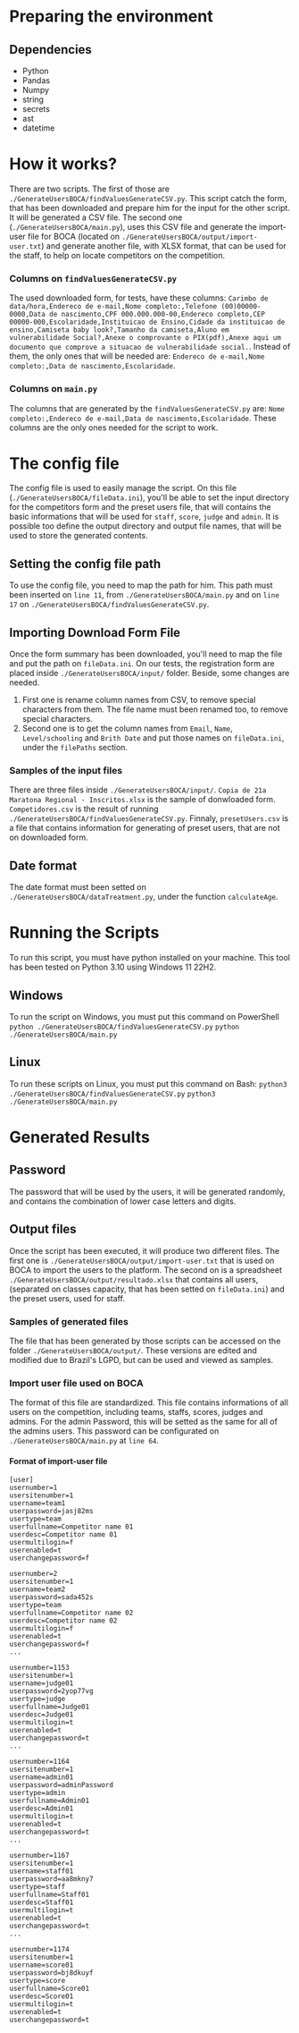 # Preparing the environment
## Dependencies
- Python
- Pandas
- Numpy
- string
- secrets
- ast
- datetime

# How it works?
There are two scripts. The first of those are `./GenerateUsersBOCA/findValuesGenerateCSV.py`. This script catch the form, that has been downloaded and prepare him for the input for the other script. It will be generated a CSV file. 
The second one (`./GenerateUsersBOCA/main.py`), uses this CSV file and generate the import-user file for BOCA (located on `./GenerateUsersBOCA/output/import-user.txt`) and generate another file, with XLSX format, that can be used for the staff, to help on locate competitors on the competition.

### Columns on `findValuesGenerateCSV.py`
The used downloaded form, for tests, have these columns: `Carimbo de data/hora,Endereco de e-mail,Nome completo:,Telefone (00)00000-0000,Data de nascimento,CPF 000.000.000-00,Endereco completo,CEP 00000-000,Escolaridade,Instituicao de Ensino,Cidade da instituicao de ensino,Camiseta baby look?,Tamanho da camiseta,Aluno em vulnerabilidade Social?,Anexe o comprovante o PIX(pdf),Anexe aqui um documento que comprove a situacao de vulnerabilidade social.`. Instead of them, the only ones that will be needed are: `Endereco de e-mail,Nome completo:,Data de nascimento,Escolaridade`.

### Columns on `main.py`
The columns that are generated by the `findValuesGenerateCSV.py` are:
`Nome completo:,Endereco de e-mail,Data de nascimento,Escolaridade`. These columns are the only ones needed for the script to work.

# The config file
The config file is used to easily manage the script. On this file (`./GenerateUsersBOCA/fileData.ini`), you'll be able to set the input directory for the competitors form and the preset users file, that will contains the basic informations that will be used for `staff`, `score`, `judge` and `admin`. It is possible too define the output directory and output file names, that will be used to store the generated contents.

## Setting the config file path
To use the config file, you need to map the path for him. This path must been inserted on `line 11`, from `./GenerateUsersBOCA/main.py` and on `line 17` on `./GenerateUsersBOCA/findValuesGenerateCSV.py`.

## Importing Download Form File
Once the form summary has been downloaded, you'll need to map the file and put the path on `fileData.ini`. On our tests, the registration form are placed inside `./GenerateUsersBOCA/input/` folder.
Beside, some changes are needed. 
1. First one is rename column names from CSV, to remove special characters from them. The file name must been renamed too, to remove special characters.
2. Second one is to get the column names from `Email`, `Name`, `Level/schooling` and `Brith Date` and put those names on `fileData.ini`, under the `filePaths` section.

### Samples of the input files
There are three files inside `./GenerateUsersBOCA/input/`. `Copia de 21a Maratona Regional - Inscritos.xlsx` is the sample of donwloaded form. `Competidores.csv` is the result of running `./GenerateUsersBOCA/findValuesGenerateCSV.py`. Finnaly, `presetUsers.csv` is a file that contains information for generating of preset users, that are not on downloaded form.

## Date format
The date format must been setted on `./GenerateUsersBOCA/dataTreatment.py`, under the function `calculateAge`.

# Running the Scripts
To run this script, you must have python installed on your machine. This tool has been tested on Python 3.10 using Windows 11 22H2.

## Windows
To run the script on Windows, you must put this command on PowerShell
`python ./GenerateUsersBOCA/findValuesGenerateCSV.py`
`python ./GenerateUsersBOCA/main.py`

## Linux
To run these scripts on Linux, you must put this command on Bash:
`python3 ./GenerateUsersBOCA/findValuesGenerateCSV.py`
`python3 ./GenerateUsersBOCA/main.py`

# Generated Results
## Password
The password that will be used by the users, it will be generated randomly, and contains the combination of lower case letters and digits.

## Output files
Once the script has been executed, it will produce two different files. The first one is `./GenerateUsersBOCA/output/import-user.txt` that is used on BOCA to import the users to the platform. The second on is a spreadsheet `./GenerateUsersBOCA/output/resultado.xlsx` that contains all users, (separated on classes capacity, that has been setted on `fileData.ini`) and the preset users, used for staff.

### Samples of generated files
The file that has been generated by those scripts can be accessed on the folder `./GenerateUsersBOCA/output/`. These versions are edited and modified due to Brazil's LGPD, but can be used and viewed as samples.

### Import user file used on BOCA
The format of this file are standardized. This file contains informations of all users on the competition, including teams, staffs, scores, judges and admins. For the admin Password, this will be setted as the same for all of the admins users. This password can be configurated on `./GenerateUsersBOCA/main.py` at `line 64`.

#### Format of import-user file
```
[user]
usernumber=1
usersitenumber=1
username=team1
userpassword=jasj82ms
usertype=team
userfullname=Competitor name 01
userdesc=Competitor name 01
usermultilogin=f
userenabled=t
userchangepassword=f

usernumber=2
usersitenumber=1
username=team2
userpassword=sada452s
usertype=team
userfullname=Competitor name 02
userdesc=Competitor name 02
usermultilogin=f
userenabled=t
userchangepassword=f
...

usernumber=1153
usersitenumber=1
username=judge01
userpassword=2yop77vg
usertype=judge
userfullname=Judge01
userdesc=Judge01
usermultilogin=t
userenabled=t
userchangepassword=t
...

usernumber=1164
usersitenumber=1
username=admin01
userpassword=adminPassword
usertype=admin
userfullname=Admin01
userdesc=Admin01
usermultilogin=t
userenabled=t
userchangepassword=t
...

usernumber=1167
usersitenumber=1
username=staff01
userpassword=aa8mkny7
usertype=staff
userfullname=Staff01
userdesc=Staff01
usermultilogin=t
userenabled=t
userchangepassword=t
...

usernumber=1174
usersitenumber=1
username=score01
userpassword=bj8dkuyf
usertype=score
userfullname=Score01
userdesc=Score01
usermultilogin=t
userenabled=t
userchangepassword=t
```